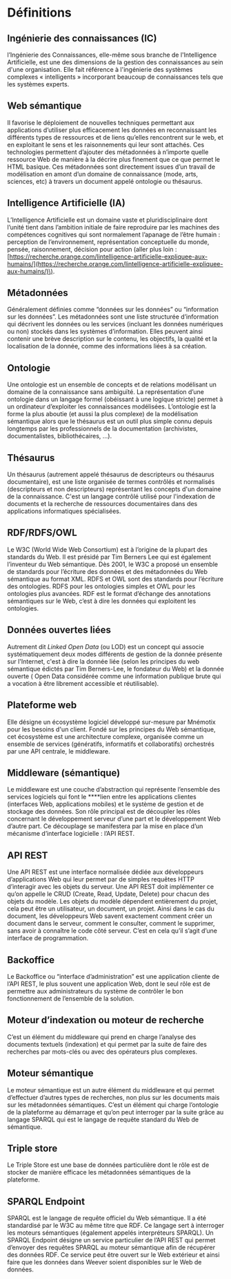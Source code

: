 # Définitions

## Ingénierie des connaissances \(IC\)

l’Ingénierie des Connaissances, elle-même sous branche de l'Intelligence Artificielle, est une des dimensions de la gestion des connaissances au sein d'une organisation. Elle fait référence à l'ingénierie des systèmes complexes « intelligents » incorporant beaucoup de connaissances tels que les systèmes experts.

## Web sémantique

Il favorise le déploiement de nouvelles techniques permettant aux applications d’utiliser plus efficacement les données en reconnaissant les différents types de ressources et de liens qu’elles rencontrent sur le web, et en exploitant le sens et les raisonnements qui leur sont attachés. Ces technologies permettent d’ajouter des métadonnées à n’importe quelle ressource Web de manière à la décrire plus finement que ce que permet le HTML basique. Ces métadonnées sont directement issues d’un travail de modélisation en amont d’un domaine de connaissance \(mode, arts, sciences, etc\) à travers un document appelé ontologie ou thésaurus.

## Intelligence Artificielle \(IA\)

L’Intelligence Artificielle est un domaine vaste et pluridisciplinaire dont l’unité tient dans l’ambition initiale de faire reproduire par les machines des compétences cognitives qui sont normalement l’apanage de l’être humain : perception de l’environnement, représentation conceptuelle du monde, pensée, raisonnement, décision pour action \(aller plus loin : [https://recherche.orange.com/lintelligence-artificielle-expliquee-aux-humains/](https://recherche.orange.com/lintelligence-artificielle-expliquee-aux-humains/)\).

## Métadonnées

Généralement définies comme “données sur les données” ou “information sur les données”. Les métadonnées sont une liste structurée d’information qui décrivent les données ou les services \(incluant les données numériques ou non\) stockés dans les systèmes d’information. Elles peuvent ainsi contenir une brève description sur le contenu, les objectifs, la qualité et la localisation de la donnée, comme des informations liées à sa création.

## Ontologie

Une ontologie est un ensemble de concepts et de relations modélisant un domaine de la connaissance sans ambiguïté. La représentation d’une ontologie dans un langage formel \(obéissant à une logique stricte\) permet à un ordinateur d’exploiter les connaissances modélisées. L’ontologie est la forme la plus aboutie \(et aussi la plus complexe\) de la modélisation sémantique alors que le thésaurus est un outil plus simple connu depuis longtemps par les professionnels de la documentation \(archivistes, documentalistes, bibliothécaires, ...\).

## Thésaurus

Un thésaurus \(autrement appelé thésaurus de descripteurs ou thésaurus documentaire\), est une liste organisée de termes contrôlés et normalisés \(descripteurs et non descripteurs\) représentant les concepts d'un domaine de la connaissance. C'est un langage contrôlé utilisé pour l'indexation de documents et la recherche de ressources documentaires dans des applications informatiques spécialisées.

## RDF/RDFS/OWL

Le W3C \(World Wide Web Consortium\) est à l’origine de la plupart des standards du Web. Il est présidé par Tim Berners Lee qui est également l’inventeur du Web sémantique. Dès 2001, le W3C a proposé un ensemble de standards pour l’écriture des données et des métadonnées du Web sémantique au format XML. RDFS et OWL sont des standards pour l’écriture des ontologies. RDFS pour les ontologies simples et OWL pour les ontologies plus avancées. RDF est le format d’échange des annotations sémantiques sur le Web, c’est à dire les données qui exploitent les ontologies.

## Données ouvertes liées

Autrement dit _Linked Open Data_ \(ou LOD\) est un concept qui associe systématiquement deux modes différents de gestion de la donnée présente sur l'Internet, c'est à dire la donnée liée \(selon les principes du web sémantique édictés par Tim Berners-Lee, le fondateur du Web\) et la donnée ouverte \( Open Data considérée comme une information publique brute qui a vocation à être librement accessible et réutilisable\).

## Plateforme web

Elle désigne un écosystème logiciel développé sur-mesure par Mnémotix pour les besoins d'un client. Fondé sur les principes du Web sémantique, cet écosystème est une architecture complexe, organisée comme un ensemble de services \(génératifs, informatifs et collaboratifs\) orchestrés par une API centrale, le middleware.

## **Middleware \(sémantique\)**

Le middleware est une couche d’abstraction qui représente l’ensemble des services logiciels qui font le ****lien entre les applications clientes \(interfaces Web, applications mobiles\) et le système de gestion et de stockage des données. Son rôle principal est de découpler les rôles concernant le développement serveur d’une part et le développement Web d’autre part. Ce découplage se manifestera par la mise en place d’un mécanisme d’interface logicielle : l’API REST.

## **API REST**

Une API REST est une interface normalisée dédiée aux développeurs d’applications Web qui leur permet par de simples requêtes HTTP d’interagir avec les objets du serveur. Une API REST doit implémenter ce qu’on appelle le CRUD \(Create, Read, Update, Delete\) pour chacun des objets du modèle. Les objets du modèle dépendent entièrement du projet, cela peut être un utilisateur, un document, un projet. Ainsi dans le cas du document, les développeurs Web savent exactement comment créer un document dans le serveur, comment le consulter, comment le supprimer, sans avoir à connaître le code côté serveur. C’est en cela qu’il s’agit d’une interface de programmation.

## Backoffice

Le Backoffice ou “interface d’administration” est une application cliente de l’API REST, le plus souvent une application Web, dont le seul rôle est de permettre aux administrateurs du système de contrôler le bon fonctionnement de l’ensemble de la solution.

## Moteur d’indexation ou moteur de recherche

C’est un élément du middleware qui prend en charge l’analyse des documents textuels \(indexation\) et qui permet par la suite de faire des recherches par mots-clés ou avec des opérateurs plus complexes.

## Moteur sémantique

Le moteur sémantique est un autre élément du middleware et qui permet d’effectuer d’autres types de recherches, non plus sur les documents mais sur les métadonnées sémantiques. C’est un élément qui charge l’ontologie de la plateforme au démarrage et qu’on peut interroger par la suite grâce au langage SPARQL qui est le langage de requête standard du Web de sémantique.

## Triple store

Le Triple Store est une base de données particulière dont le rôle est de stocker de manière efficace les métadonnées sémantiques de la plateforme.

## SPARQL Endpoint

SPARQL est le langage de requête officiel du Web sémantique. Il a été standardisé par le W3C au même titre que RDF. Ce langage sert à interroger les moteurs sémantiques \(également appelés interpréteurs SPARQL\). Un SPARQL Endpoint désigne un service particulier de l’API REST qui permet d’envoyer des requêtes SPARQL au moteur sémantique afin de récupérer des données RDF. Ce service peut être ouvert sur le Web extérieur et ainsi faire que les données dans Weever soient disponibles sur le Web de données.


